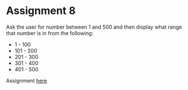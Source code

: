 # Assignment 8
Ask the user for number between 1 and 500 and then display what range that number is in from the following:

- 1 - 100
- 101 - 200
- 201 - 300
- 301 - 400
- 401 - 500

Assignment [here](https://github.com/h0mbre/Learning-C/tree/master/Assignment-08)
